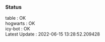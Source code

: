 ### Status


table : OK  
hogwarts : OK  
icy-bot : OK  
Latest Update : 2022-06-15 13:28:52.209428
